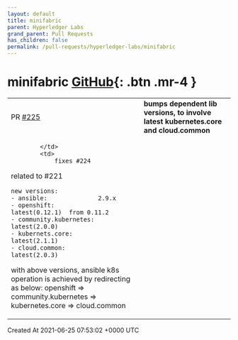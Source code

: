 ```yaml
---
layout: default
title: minifabric
parent: Hyperledger Labs
grand_parent: Pull Requests
has_children: false
permalink: /pull-requests/hyperledger-labs/minifabric
---
```


# minifabric <span class="fs-3 right-align">[GitHub](https://github.com/hyperledger-labs/minifabric){: .btn .mr-4 }</span>


<div>
    <table>
        <tr>
            <td>
                PR <a href="https://github.com/hyperledger-labs/minifabric/pull/225" class=".btn">#225</a>
            </td>
            <td>
                <b>
                    bumps dependent lib versions, to involve latest kubernetes.core and cloud.common
                </b>
            </td>
        </tr>
        <tr>
            <td>
                
            </td>
            <td>
                fixes #224
related to #221

```
new versions:
- ansible:              2.9.x
- openshift:            latest(0.12.1)  from 0.11.2
- community.kubernetes: latest(2.0.0)
- kubernets.core:       latest(2.1.1)
- cloud.common:         latest(2.0.3)
```

with above versions, ansible k8s operation is achieved by redirecting as below:
openshift => community.kubernetes => kubernetes.core => cloud.common
            </td>
        </tr>
    </table>
    <div class="right-align">
        Created At 2021-06-25 07:53:02 +0000 UTC
    </div>
</div>

